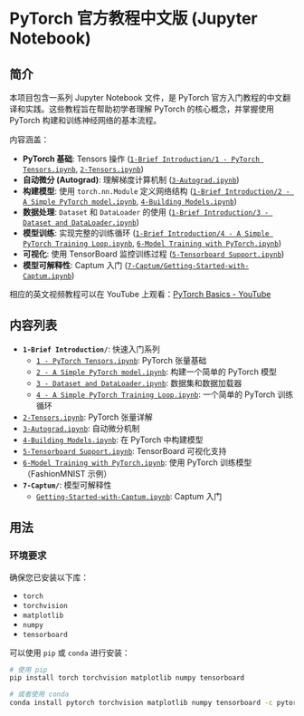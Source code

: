 # PyTorch 官方教程中文版 (Jupyter Notebook)

## 简介

本项目包含一系列 Jupyter Notebook 文件，是 PyTorch 官方入门教程的中文翻译和实践。这些教程旨在帮助初学者理解 PyTorch 的核心概念，并掌握使用 PyTorch 构建和训练神经网络的基本流程。

内容涵盖：

*   **PyTorch 基础**: Tensors 操作 ([`1-Brief Introduction/1 - PyTorch Tensors.ipynb`](1-Brief%20Introduction/1%20-%20PyTorch%20Tensors.ipynb), [`2-Tensors.ipynb`](2-Tensors.ipynb))
*   **自动微分 (Autograd)**: 理解梯度计算机制 ([`3-Autograd.ipynb`](3-Autograd.ipynb))
*   **构建模型**: 使用 `torch.nn.Module` 定义网络结构 ([`1-Brief Introduction/2 - A Simple PyTorch model.ipynb`](1-Brief%20Introduction/2%20-%20A%20Simple%20PyTorch%20model.ipynb), [`4-Building Models.ipynb`](4-Building%20Models.ipynb))
*   **数据处理**: `Dataset` 和 `DataLoader` 的使用 ([`1-Brief Introduction/3 - Dataset and DataLoader.ipynb`](1-Brief%20Introduction/3%20-%20Dataset%20and%20DataLoader.ipynb))
*   **模型训练**: 实现完整的训练循环 ([`1-Brief Introduction/4 - A Simple PyTorch Training Loop.ipynb`](1-Brief%20Introduction/4%20-%20A%20Simple%20PyTorch%20Training%20Loop.ipynb), [`6-Model Training with PyTorch.ipynb`](6-Model%20Training%20with%20PyTorch.ipynb))
*   **可视化**: 使用 TensorBoard 监控训练过程 ([`5-Tensorboard Support.ipynb`](5-Tensorboard%20Support.ipynb))
*   **模型可解释性**: Captum 入门 ([`7-Captum/Getting-Started-with-Captum.ipynb`](7-Captum/Getting-Started-with-Captum.ipynb))

相应的英文视频教程可以在 YouTube 上观看：[PyTorch Basics - YouTube](https://www.youtube.com/watch?v=IC0_FRiX-sw&t=29s)

## 内容列表

*   **`1-Brief Introduction/`**: 快速入门系列
    *   [`1 - PyTorch Tensors.ipynb`](1-Brief%20Introduction/1%20-%20PyTorch%20Tensors.ipynb): PyTorch 张量基础
    *   [`2 - A Simple PyTorch model.ipynb`](1-Brief%20Introduction/2%20-%20A%20Simple%20PyTorch%20model.ipynb): 构建一个简单的 PyTorch 模型
    *   [`3 - Dataset and DataLoader.ipynb`](1-Brief%20Introduction/3%20-%20Dataset%20and%20DataLoader.ipynb): 数据集和数据加载器
    *   [`4 - A Simple PyTorch Training Loop.ipynb`](1-Brief%20Introduction/4%20-%20A%20Simple%20PyTorch%20Training%20Loop.ipynb): 一个简单的 PyTorch 训练循环
*   [`2-Tensors.ipynb`](2-Tensors.ipynb): PyTorch 张量详解
*   [`3-Autograd.ipynb`](3-Autograd.ipynb): 自动微分机制
*   [`4-Building Models.ipynb`](4-Building%20Models.ipynb): 在 PyTorch 中构建模型
*   [`5-Tensorboard Support.ipynb`](5-Tensorboard%20Support.ipynb): TensorBoard 可视化支持
*   [`6-Model Training with PyTorch.ipynb`](6-Model%20Training%20with%20PyTorch.ipynb): 使用 PyTorch 训练模型（FashionMNIST 示例）
*   **`7-Captum/`**: 模型可解释性
    *   [`Getting-Started-with-Captum.ipynb`](7-Captum/Getting-Started-with-Captum.ipynb): Captum 入门

## 用法

### 环境要求

确保您已安装以下库：

*   `torch`
*   `torchvision`
*   `matplotlib`
*   `numpy`
*   `tensorboard`

可以使用 `pip` 或 `conda` 进行安装：

```bash
# 使用 pip
pip install torch torchvision matplotlib numpy tensorboard

# 或者使用 conda
conda install pytorch torchvision matplotlib numpy tensorboard -c pytorch